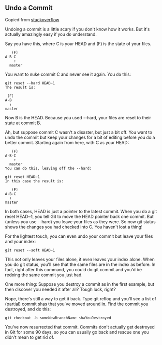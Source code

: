 ## Undo a Commit

Copied from [stackoverflow](https://stackoverflow.com/questions/927358/how-to-undo-the-most-recent-commits-in-git)

Undoing a commit is a little scary if you don't know how it works. But it's actually amazingly easy if you do understand.

Say you have this, where C is your HEAD and (F) is the state of your files.
```
   (F)
A-B-C
    ↑
  master
```  
You want to nuke commit C and never see it again. You do this:
```
git reset --hard HEAD~1
The result is:

 (F)
A-B
  ↑
master
```
Now B is the HEAD. Because you used --hard, your files are reset to their state at commit B.

Ah, but suppose commit C wasn't a disaster, but just a bit off. You want to undo the commit but keep your changes for a bit of editing before you do a better commit. Starting again from here, with C as your HEAD:
```
   (F)
A-B-C
    ↑
  master
You can do this, leaving off the --hard:

git reset HEAD~1
In this case the result is:

   (F)
A-B-C
  ↑
master
```
In both cases, HEAD is just a pointer to the latest commit. When you do a git reset HEAD~1, you tell Git to move the HEAD pointer back one commit. But (unless you use --hard) you leave your files as they were. So now git status shows the changes you had checked into C. You haven't lost a thing!

For the lightest touch, you can even undo your commit but leave your files and your index:
```
git reset --soft HEAD~1
```
This not only leaves your files alone, it even leaves your index alone. When you do git status, you'll see that the same files are in the index as before. In fact, right after this command, you could do git commit and you'd be redoing the same commit you just had.

One more thing: Suppose you destroy a commit as in the first example, but then discover you needed it after all? Tough luck, right?

Nope, there's still a way to get it back. Type git reflog and you'll see a list of (partial) commit shas that you've moved around in. Find the commit you destroyed, and do this:
```
git checkout -b someNewBranchName shaYouDestroyed
```
You've now resurrected that commit. Commits don't actually get destroyed in Git for some 90 days, so you can usually go back and rescue one you didn't mean to get rid of.
